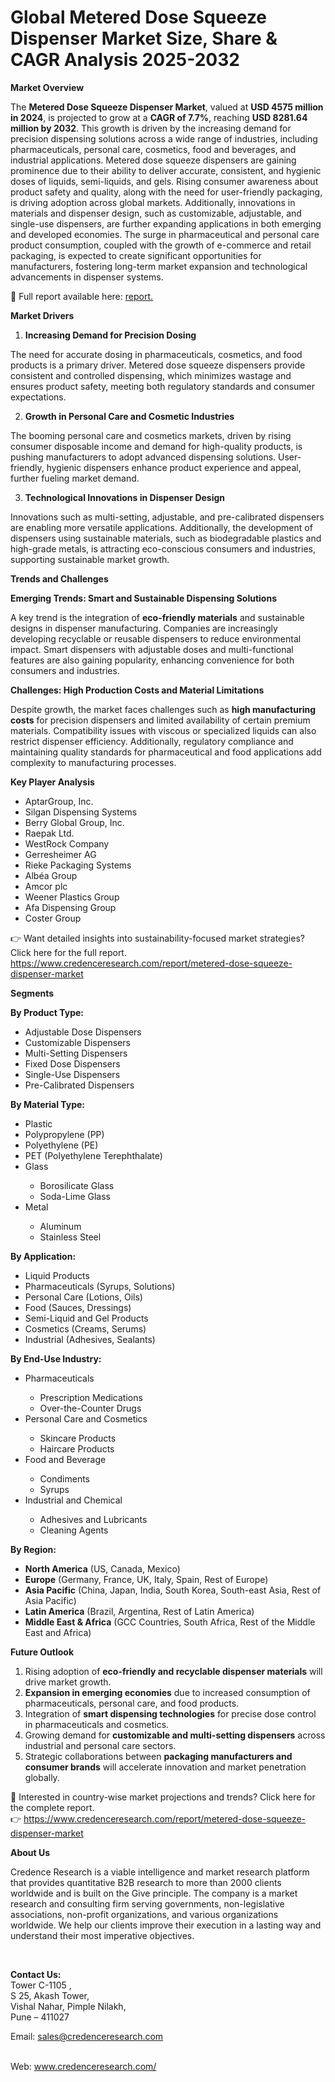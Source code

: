 # Global Metered Dose Squeeze Dispenser Market Size, Share & CAGR Analysis 2025-2032


<p><strong>Market Overview</strong></p>
<p>The <strong>Metered Dose Squeeze Dispenser Market</strong>, valued at <strong>USD 4575 million in 2024</strong>, is projected to grow at a <strong>CAGR of 7.7%</strong>, reaching <strong>USD 8281.64 million by 2032</strong>. This growth is driven by the increasing demand for precision dispensing solutions across a wide range of industries, including pharmaceuticals, personal care, cosmetics, food and beverages, and industrial applications. Metered dose squeeze dispensers are gaining prominence due to their ability to deliver accurate, consistent, and hygienic doses of liquids, semi-liquids, and gels. Rising consumer awareness about product safety and quality, along with the need for user-friendly packaging, is driving adoption across global markets. Additionally, innovations in materials and dispenser design, such as customizable, adjustable, and single-use dispensers, are further expanding applications in both emerging and developed economies. The surge in pharmaceutical and personal care product consumption, coupled with the growth of e-commerce and retail packaging, is expected to create significant opportunities for manufacturers, fostering long-term market expansion and technological advancements in dispenser systems.</p>
<p>📌 Full report available here: <a href="https://www.credenceresearch.com/report/metered-dose-squeeze-dispenser-market">report.</a></p>
<p><strong>Market Drivers</strong></p>
<ol>
<li><strong> Increasing Demand for Precision Dosing</strong></li>
</ol>
<p>The need for accurate dosing in pharmaceuticals, cosmetics, and food products is a primary driver. Metered dose squeeze dispensers provide consistent and controlled dispensing, which minimizes wastage and ensures product safety, meeting both regulatory standards and consumer expectations.</p>
<ol start="2">
<li><strong> Growth in Personal Care and Cosmetic Industries</strong></li>
</ol>
<p>The booming personal care and cosmetics markets, driven by rising consumer disposable income and demand for high-quality products, is pushing manufacturers to adopt advanced dispensing solutions. User-friendly, hygienic dispensers enhance product experience and appeal, further fueling market demand.</p>
<ol start="3">
<li><strong> Technological Innovations in Dispenser Design</strong></li>
</ol>
<p>Innovations such as multi-setting, adjustable, and pre-calibrated dispensers are enabling more versatile applications. Additionally, the development of dispensers using sustainable materials, such as biodegradable plastics and high-grade metals, is attracting eco-conscious consumers and industries, supporting sustainable market growth.</p>
<p><strong>Trends and Challenges</strong></p>
<p><strong>Emerging Trends: Smart and Sustainable Dispensing Solutions</strong></p>
<p>A key trend is the integration of <strong>eco-friendly materials</strong> and sustainable designs in dispenser manufacturing. Companies are increasingly developing recyclable or reusable dispensers to reduce environmental impact. Smart dispensers with adjustable doses and multi-functional features are also gaining popularity, enhancing convenience for both consumers and industries.</p>
<p><strong>Challenges: High Production Costs and Material Limitations</strong></p>
<p>Despite growth, the market faces challenges such as <strong>high manufacturing costs</strong> for precision dispensers and limited availability of certain premium materials. Compatibility issues with viscous or specialized liquids can also restrict dispenser efficiency. Additionally, regulatory compliance and maintaining quality standards for pharmaceutical and food applications add complexity to manufacturing processes.</p>
<p><strong>Key Player Analysis</strong></p>
<ul>
<li>AptarGroup, Inc.</li>
<li>Silgan Dispensing Systems</li>
<li>Berry Global Group, Inc.</li>
<li>Raepak Ltd.</li>
<li>WestRock Company</li>
<li>Gerresheimer AG</li>
<li>Rieke Packaging Systems</li>
<li>Alb&eacute;a Group</li>
<li>Amcor plc</li>
<li>Weener Plastics Group</li>
<li>Afa Dispensing Group</li>
<li>Coster Group</li>
</ul>
<p>👉 Want detailed insights into sustainability-focused market strategies? Click here for the full report. <a href="https://www.credenceresearch.com/report/metered-dose-squeeze-dispenser-market">https://www.credenceresearch.com/report/metered-dose-squeeze-dispenser-market</a></p>
<p><strong>Segments</strong></p>
<p><strong>By Product Type:</strong></p>
<ul>
<li>Adjustable Dose Dispensers</li>
<li>Customizable Dispensers</li>
<li>Multi-Setting Dispensers</li>
<li>Fixed Dose Dispensers</li>
<li>Single-Use Dispensers</li>
<li>Pre-Calibrated Dispensers</li>
</ul>
<p><strong>By Material Type:</strong></p>
<ul>
<li>Plastic</li>
<li>Polypropylene (PP)</li>
<li>Polyethylene (PE)</li>
<li>PET (Polyethylene Terephthalate)</li>
<li>Glass</li>
<ul>
<li>Borosilicate Glass</li>
<li>Soda-Lime Glass</li>
</ul>
<li>Metal</li>
<ul>
<li>Aluminum</li>
<li>Stainless Steel</li>
</ul>
</ul>
<p><strong>By Application:</strong></p>
<ul>
<li>Liquid Products</li>
<li>Pharmaceuticals (Syrups, Solutions)</li>
<li>Personal Care (Lotions, Oils)</li>
<li>Food (Sauces, Dressings)</li>
<li>Semi-Liquid and Gel Products</li>
<li>Cosmetics (Creams, Serums)</li>
<li>Industrial (Adhesives, Sealants)</li>
</ul>
<p><strong>By End-Use Industry:</strong></p>
<ul>
<li>Pharmaceuticals</li>
<ul>
<li>Prescription Medications</li>
<li>Over-the-Counter Drugs</li>
</ul>
<li>Personal Care and Cosmetics</li>
<ul>
<li>Skincare Products</li>
<li>Haircare Products</li>
</ul>
<li>Food and Beverage</li>
<ul>
<li>Condiments</li>
<li>Syrups</li>
</ul>
<li>Industrial and Chemical</li>
<ul>
<li>Adhesives and Lubricants</li>
<li>Cleaning Agents</li>
</ul>
</ul>
<p><strong>By Region:</strong></p>
<ul>
<li><strong>North America</strong> (US, Canada, Mexico)</li>
<li><strong>Europe</strong> (Germany, France, UK, Italy, Spain, Rest of Europe)</li>
<li><strong>Asia Pacific</strong> (China, Japan, India, South Korea, South-east Asia, Rest of Asia Pacific)</li>
<li><strong>Latin America</strong> (Brazil, Argentina, Rest of Latin America)</li>
<li><strong>Middle East &amp; Africa</strong> (GCC Countries, South Africa, Rest of the Middle East and Africa)</li>
</ul>
<p><strong>Future Outlook</strong></p>
<ol>
<li>Rising adoption of <strong>eco-friendly and recyclable dispenser materials</strong> will drive market growth.</li>
<li><strong>Expansion in emerging economies</strong> due to increased consumption of pharmaceuticals, personal care, and food products.</li>
<li>Integration of <strong>smart dispensing technologies</strong> for precise dose control in pharmaceuticals and cosmetics.</li>
<li>Growing demand for <strong>customizable and multi-setting dispensers</strong> across industrial and personal care sectors.</li>
<li>Strategic collaborations between <strong>packaging manufacturers and consumer brands</strong> will accelerate innovation and market penetration globally.</li>
</ol>
<p>📌 Interested in country-wise market projections and trends? Click here for the complete report.<br /> 👉 <a href="https://www.credenceresearch.com/report/metered-dose-squeeze-dispenser-market">https://www.credenceresearch.com/report/metered-dose-squeeze-dispenser-market</a></p>
<p><strong>About Us</strong></p>
<p>Credence Research is a viable intelligence and market research platform that provides quantitative B2B research to more than 2000 clients worldwide and is built on the Give principle. The company is a market research and consulting firm serving governments, non-legislative associations, non-profit organizations, and various organizations worldwide. We help our clients improve their execution in a lasting way and understand their most imperative objectives.</p>
<p><strong>&nbsp;</strong></p>
<p><strong>Contact Us:</strong><br /> Tower C-1105 ,<br /> S 25, Akash Tower,<br /> Vishal Nahar, Pimple Nilakh,<br /> Pune &ndash; 411027</p>
<p>Email: <a href="mailto:sales@credenceresearch.com">sales@credenceresearch.com</a></p>
<p><br /> Web: <a href="http://www.credenceresearch.com/">www.credenceresearch.com/</a></p>

